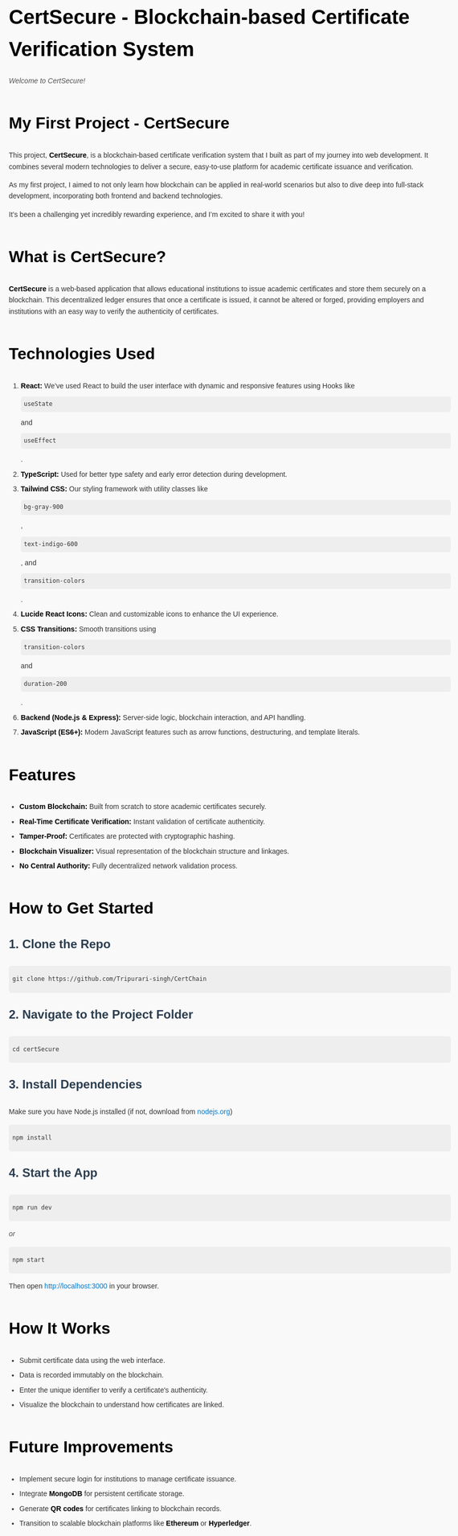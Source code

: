 <!DOCTYPE html>
<html lang="en">
<head>
  <meta charset="UTF-8" />
  <meta name="viewport" content="width=device-width, initial-scale=1.0" />
  <title>CertSecure - Blockchain-based Certificate Verification System</title>
  <style>
    body {
      font-family: Arial, sans-serif;
      line-height: 1.6;
      background-color: #f9f9f9;
      color: #333;
      padding: 40px;
      max-width: 900px;
      margin: auto;
    }
    h1, h2, h3 {
      color: #2c3e50;
    }
    h1 {
      font-size: 2.5rem;
      margin-bottom: 0.5em;
    }
    h2 {
      font-size: 2rem;
      margin-top: 1.5em;
    }
    h3 {
      font-size: 1.5rem;
      margin-top: 1em;
    }
    code, pre {
      background-color: #eee;
      padding: 0.5em;
      border-radius: 5px;
      display: block;
      white-space: pre-wrap;
      margin: 10px 0;
    }
    ul {
      padding-left: 1.5em;
    }
    li {
      margin-bottom: 0.5em;
    }
    strong {
      color: #000;
    }
    em {
      color: #555;
    }
    a {
      color: #007acc;
      text-decoration: none;
    }
    a:hover {
      text-decoration: underline;
    }
  </style>
</head>
<body>
  <h1><strong>CertSecure - Blockchain-based Certificate Verification System</strong></h1>

  <p><em>Welcome to CertSecure!</em></p>

  <h2><strong>My First Project - CertSecure</strong></h2>
  <p>
    This project, <strong>CertSecure</strong>, is a blockchain-based certificate verification system that I built as part of my journey into web development.
    It combines several modern technologies to deliver a secure, easy-to-use platform for academic certificate issuance and verification.
  </p>
  <p>
    As my first project, I aimed to not only learn how blockchain can be applied in real-world scenarios but also to dive deep into full-stack development,
    incorporating both frontend and backend technologies.
  </p>
  <p>
    It’s been a challenging yet incredibly rewarding experience, and I’m excited to share it with you!
  </p>

  <h2><strong>What is CertSecure?</strong></h2>
  <p>
    <strong>CertSecure</strong> is a web-based application that allows educational institutions to issue academic certificates and store them securely on a blockchain.
    This decentralized ledger ensures that once a certificate is issued, it cannot be altered or forged, providing employers and institutions with an easy way to verify the authenticity of certificates.
  </p>

  <h2><strong>Technologies Used</strong></h2>
  <ol>
    <li><strong>React:</strong> We’ve used React to build the user interface with dynamic and responsive features using Hooks like <code>useState</code> and <code>useEffect</code>.</li>
    <li><strong>TypeScript:</strong> Used for better type safety and early error detection during development.</li>
    <li><strong>Tailwind CSS:</strong> Our styling framework with utility classes like <code>bg-gray-900</code>, <code>text-indigo-600</code>, and <code>transition-colors</code>.</li>
    <li><strong>Lucide React Icons:</strong> Clean and customizable icons to enhance the UI experience.</li>
    <li><strong>CSS Transitions:</strong> Smooth transitions using <code>transition-colors</code> and <code>duration-200</code>.</li>
    <li><strong>Backend (Node.js & Express):</strong> Server-side logic, blockchain interaction, and API handling.</li>
    <li><strong>JavaScript (ES6+):</strong> Modern JavaScript features such as arrow functions, destructuring, and template literals.</li>
  </ol>

  <h2><strong>Features</strong></h2>
  <ul>
    <li><strong>Custom Blockchain:</strong> Built from scratch to store academic certificates securely.</li>
    <li><strong>Real-Time Certificate Verification:</strong> Instant validation of certificate authenticity.</li>
    <li><strong>Tamper-Proof:</strong> Certificates are protected with cryptographic hashing.</li>
    <li><strong>Blockchain Visualizer:</strong> Visual representation of the blockchain structure and linkages.</li>
    <li><strong>No Central Authority:</strong> Fully decentralized network validation process.</li>
  </ul>

  <h2><strong>How to Get Started</strong></h2>
  <h3>1. Clone the Repo</h3>
  <pre><code>git clone https://github.com/Tripurari-singh/CertChain</code></pre>

  <h3>2. Navigate to the Project Folder</h3>
  <pre><code>cd certSecure</code></pre>

  <h3>3. Install Dependencies</h3>
  <p>Make sure you have Node.js installed (if not, download from <a href="https://nodejs.org" target="_blank">nodejs.org</a>)</p>
  <pre><code>npm install</code></pre>

  <h3>4. Start the App</h3>
  <pre><code>npm run dev</code></pre>
  <p><em>or</em></p>
  <pre><code>npm start</code></pre>

  <p>Then open <a href="http://localhost:3000">http://localhost:3000</a> in your browser.</p>

  <h2><strong>How It Works</strong></h2>
  <ul>
    <li>Submit certificate data using the web interface.</li>
    <li>Data is recorded immutably on the blockchain.</li>
    <li>Enter the unique identifier to verify a certificate's authenticity.</li>
    <li>Visualize the blockchain to understand how certificates are linked.</li>
  </ul>

  <h2><strong>Future Improvements</strong></h2>
  <ul>
    <li>Implement secure login for institutions to manage certificate issuance.</li>
    <li>Integrate <strong>MongoDB</strong> for persistent certificate storage.</li>
    <li>Generate <strong>QR codes</strong> for certificates linking to blockchain records.</li>
    <li>Transition to scalable blockchain platforms like <strong>Ethereum</strong> or <strong>Hyperledger</strong>.</li>
  </ul>
</body>
</html>
